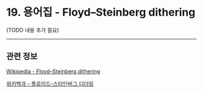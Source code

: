 # 19. 용어집 - Floyd–Steinberg dithering

(TODO 내용 추가 필요)

***

## 관련 정보

[Wikipedia - Floyd–Steinberg dithering](https://en.wikipedia.org/wiki/Floyd%E2%80%93Steinberg_dithering)

[위키백과 - 플로이드-스타인버그 디더링](https://ko.wikipedia.org/wiki/%ED%94%8C%EB%A1%9C%EC%9D%B4%EB%93%9C-%EC%8A%A4%ED%83%80%EC%9D%B8%EB%B2%84%EA%B7%B8_%EB%94%94%EB%8D%94%EB%A7%81)